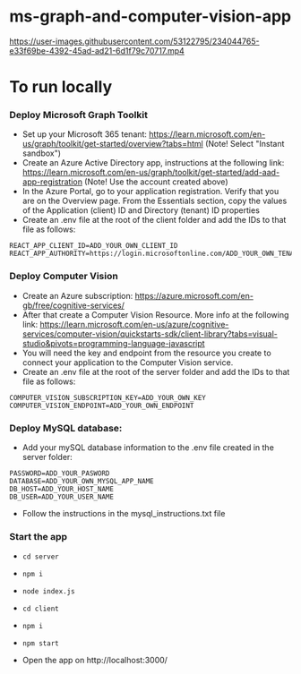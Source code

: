 # ms-graph-and-computer-vision-app

https://user-images.githubusercontent.com/53122795/234044765-e33f69be-4392-45ad-ad21-6d1f79c70717.mp4

# To run locally

### Deploy Microsoft Graph Toolkit

- Set up your Microsoft 365 tenant: https://learn.microsoft.com/en-us/graph/toolkit/get-started/overview?tabs=html (Note! Select "Instant sandbox")
- Create an Azure Active Directory app, instructions at the following link: https://learn.microsoft.com/en-us/graph/toolkit/get-started/add-aad-app-registration (Note! Use the account created above)
- In the Azure Portal, go to your application registration.
  Verify that you are on the Overview page.
  From the Essentials section, copy the values of the Application (client) ID and Directory (tenant) ID properties
- Create an .env file at the root of the client folder and add the IDs to that file as follows:

```
REACT_APP_CLIENT_ID=ADD_YOUR_OWN_CLIENT_ID
REACT_APP_AUTHORITY=https://login.microsoftonline.com/ADD_YOUR_OWN_TENANT_ID
```

### Deploy Computer Vision

- Create an Azure subscription: https://azure.microsoft.com/en-gb/free/cognitive-services/
- After that create a Computer Vision Resource. More info at the following link: https://learn.microsoft.com/en-us/azure/cognitive-services/computer-vision/quickstarts-sdk/client-library?tabs=visual-studio&pivots=programming-language-javascript
- You will need the key and endpoint from the resource you create to connect your application to the Computer Vision service.
- Create an .env file at the root of the server folder and add the IDs to that file as follows:

```
COMPUTER_VISION_SUBSCRIPTION_KEY=ADD_YOUR_OWN_KEY
COMPUTER_VISION_ENDPOINT=ADD_YOUR_OWN_ENDPOINT
```

### Deploy MySQL database:

- Add your mySQL database information to the .env file created in the server folder:

```
PASSWORD=ADD_YOUR_PASWORD
DATABASE=ADD_YOUR_OWN_MYSQL_APP_NAME
DB_HOST=ADD_YOUR_HOST_NAME
DB_USER=ADD_YOUR_USER_NAME
```

- Follow the instructions in the mysql_instructions.txt file

### Start the app

- `cd server`
- `npm i`
- `node index.js`

- `cd client`
- `npm i`
- `npm start`
- Open the app on http://localhost:3000/
